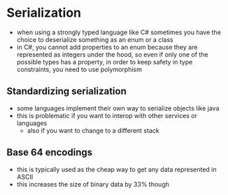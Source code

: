 # Serialization

- when using a strongly typed language like C# sometimes you have the choice to deserialize something as an enum or a class
- in C#, you cannot add properties to an enum because they are represented as integers under the hood, so even if only one of the possible types has a property, in order to keep safety in type constraints, you need to use polymorphism

## Standardizing serialization

- some languages implement their own way to serialize objects like java
- this is problematic if you want to interop with other services or languages
  - also if you want to change to a different stack

## Base 64 encodings

- this is typically used as the cheap way to get any data represented in ASCII
- this increases the size of binary data by 33% though

